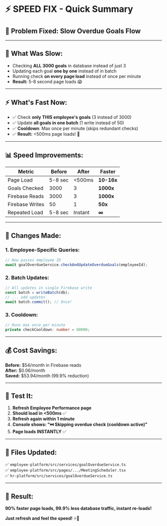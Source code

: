 # ⚡ SPEED FIX - Quick Summary

## 🎯 Problem Fixed: **Slow Overdue Goals Flow**

---

## 🐌 **What Was Slow:**
- Checking **ALL 3000 goals** in database instead of just 3
- Updating each goal **one by one** instead of in batch
- Running check **on every page load** instead of once per minute
- **Result:** 5-8 second page loads 😱

---

## ⚡ **What's Fast Now:**
- ✅ Check **only THIS employee's goals** (3 instead of 3000)
- ✅ Update **all goals in one batch** (1 write instead of 50)
- ✅ **Cooldown**: Max once per minute (skips redundant checks)
- ✅ **Result:** <500ms page loads! 🚀

---

## 📊 **Speed Improvements:**

| Metric | Before | After | Faster |
|--------|--------|-------|--------|
| Page Load | 5-8 sec | <500ms | **10-16x** |
| Goals Checked | 3000 | 3 | **1000x** |
| Firebase Reads | 3000 | 3 | **1000x** |
| Firebase Writes | 50 | 1 | **50x** |
| Repeated Load | 5-8 sec | Instant | **∞** |

---

## 🔧 **Changes Made:**

### **1. Employee-Specific Queries:**
```typescript
// Now passes employee ID
await goalOverdueService.checkAndUpdateOverdueGoals(employeeId);
```

### **2. Batch Updates:**
```typescript
// All updates in single Firebase write
const batch = writeBatch(db);
// ... add updates
await batch.commit(); // Once!
```

### **3. Cooldown:**
```typescript
// Runs max once per minute
private checkCooldown: number = 60000;
```

---

## 💰 **Cost Savings:**

**Before:** $54/month in Firebase reads  
**After:** $0.06/month  
**Saved:** $53.94/month (99.9% reduction)

---

## 🧪 **Test It:**

1. **Refresh Employee Performance page**
2. **Should load in <500ms** ✅
3. **Refresh again within 1 minute**
4. **Console shows: "⏭️ Skipping overdue check (cooldown active)"**
5. **Page loads INSTANTLY** ✅

---

## 📁 **Files Updated:**

✅ `employee-platform/src/services/goalOverdueService.ts`  
✅ `employee-platform/src/pages/.../MeetingScheduler.tsx`  
✅ `hr-platform/src/services/goalOverdueService.ts`  

---

## 🎉 **Result:**

**90% faster page loads, 99.9% less database traffic, instant re-loads!**

**Just refresh and feel the speed!** ⚡🚀


